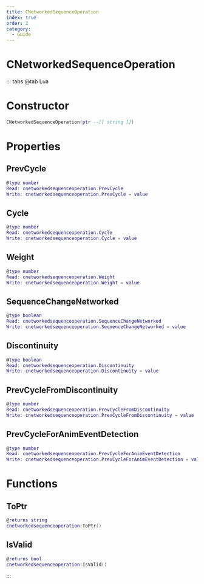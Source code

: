 ```yaml
---
title: CNetworkedSequenceOperation
index: true
order: 2
category:
  - Guide
---
```


# CNetworkedSequenceOperation

::: tabs
@tab Lua
# Constructor
```lua
CNetworkedSequenceOperation(ptr --[[ string ]])
```
# Properties
## PrevCycle 
```lua
@type number
Read: cnetworkedsequenceoperation.PrevCycle
Write: cnetworkedsequenceoperation.PrevCycle = value
```
## Cycle 
```lua
@type number
Read: cnetworkedsequenceoperation.Cycle
Write: cnetworkedsequenceoperation.Cycle = value
```
## Weight 
```lua
@type number
Read: cnetworkedsequenceoperation.Weight
Write: cnetworkedsequenceoperation.Weight = value
```
## SequenceChangeNetworked 
```lua
@type boolean
Read: cnetworkedsequenceoperation.SequenceChangeNetworked
Write: cnetworkedsequenceoperation.SequenceChangeNetworked = value
```
## Discontinuity 
```lua
@type boolean
Read: cnetworkedsequenceoperation.Discontinuity
Write: cnetworkedsequenceoperation.Discontinuity = value
```
## PrevCycleFromDiscontinuity 
```lua
@type number
Read: cnetworkedsequenceoperation.PrevCycleFromDiscontinuity
Write: cnetworkedsequenceoperation.PrevCycleFromDiscontinuity = value
```
## PrevCycleForAnimEventDetection 
```lua
@type number
Read: cnetworkedsequenceoperation.PrevCycleForAnimEventDetection
Write: cnetworkedsequenceoperation.PrevCycleForAnimEventDetection = value
```
# Functions
## ToPtr
```lua
@returns string
cnetworkedsequenceoperation:ToPtr()
```
## IsValid
```lua
@returns bool
cnetworkedsequenceoperation:IsValid()
```

:::